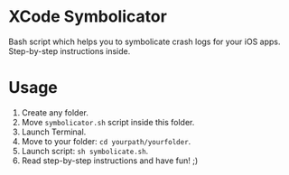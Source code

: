 # XCode Symbolicator
Bash script which helps you to symbolicate crash logs for your iOS apps. Step-by-step instructions inside.

# Usage
1. Create any folder.
2. Move `symbolicator.sh` script inside this folder.
3. Launch Terminal.
4. Move to your folder: `cd yourpath/yourfolder`.
5. Launch script: `sh symbolicate.sh`.
6. Read step-by-step instructions and have fun! ;)
